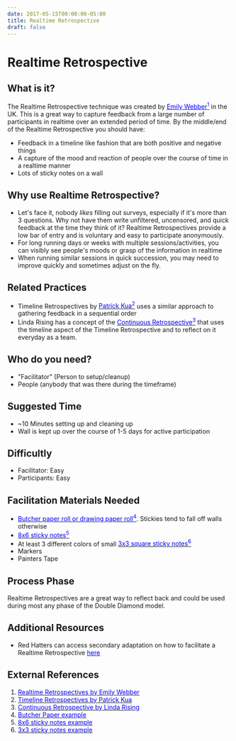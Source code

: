 ```yaml
---
date: 2017-05-15T00:00:00-05:00
title: Realtime Retrospective
draft: false
---
```


# Realtime Retrospective

## What is it?

The Realtime Retrospective technique was created by [<font color="blue">Emily Webber<sup>1</sup></font>](#1) in the UK. This is a great way to capture feedback from a large number of participants in realtime over an extended period of time. By the middle/end of the Realtime Retrospective you should have:

- Feedback in a timeline like fashion that are both positive and negative things
- A capture of the mood and reaction of people over the course of time in a realtime manner
- Lots of sticky notes on a wall


## Why use Realtime Retrospective?

- Let's face it, nobody *likes* filling out surveys, especially if it's more than 3 questions. Why not have them write unfiltered, uncensored, and quick feedback at the time they think of it? Realtime Retrospectives provide a low bar of entry and is voluntary and easy to participate anonymously.
- For long running days or weeks with multiple sessions/activities, you can visibly see people's moods or grasp of the information in realtime
- When running similar sessions in quick succession, you may need to improve quickly and sometimes adjust on the fly.


## Related Practices

- Timeline Retrospectives by [<font color="blue">Patrick Kua<sup>2</sup></font>](#2) uses a similar approach to gathering feedback in a sequential order
- Linda Rising has a concept of the [<font color="blue">Continuous Retrospective<sup>3</sup></font>](#3) that uses the timeline aspect of the Timeline Retrospective and to reflect on it everyday as a team.


## Who do you need?

- "Facilitator" (Person to setup/cleanup)
- People (anybody that was there during the timeframe)


## Suggested Time

- ~10 Minutes setting up and cleaning up
- Wall is kept up over the course of 1-5 days for active participation


## Difficultly
- Facilitator: Easy
- Participants: Easy


## Facilitation Materials Needed
- [<font color="blue">Butcher paper roll or drawing paper roll<sup>4</sup></font>](#4). Stickies tend to fall off walls otherwise
- [<font color="blue">8x6 sticky notes<sup>5</sup></font>](#5)
- At least 3 different colors of small [<font color="blue">3x3 square sticky notes<sup>6</sup></font>](#6)
- Markers
- Painters Tape


## Process Phase
Realtime Retrospectives are a great way to reflect back and could be used during most any phase of the Double Diamond model.

## Additional Resources
 - Red Hatters can access secondary adaptation on how to facilitate a Realtime Retrospective [<font color="blue">here</font>](https://mojo.redhat.com/docs/DOC-1152594)

## External References
  1. <a name="1"></a>[<font color="blue">Realtime Retrospectives by Emily Webber</font>](http://emilywebber.co.uk/the-realtime-retrospective/)
  2. <a name="2"></a>[<font color="blue">Timeline Retrospectives by Patrick Kua</font>](https://www.thekua.com/rant/2006/03/a-retrospective-timeline/)
  3. <a name="3"></a>[<font color="blue">Continuous Retrospective by Linda Rising</font>](https://www.infoq.com/articles/rising-continuous-retrospective)
  4. <a name="4"></a>[<font color="blue">Butcher Paper example</font>](http://www.ikea.com/us/en/catalog/products/80324072/)
  5. <a name="5"></a>[<font color="blue">8x6 sticky notes example</font>](https://www.amazon.com/Post-Sticky-Janeiro-Collection-6845-SSP/dp/B000CD0MHQ/)
  6. <a name="6"></a>[<font color="blue">3x3 sticky notes example</font>](https://www.amazon.com/dp/B01N1UE0JY?psc=1)
